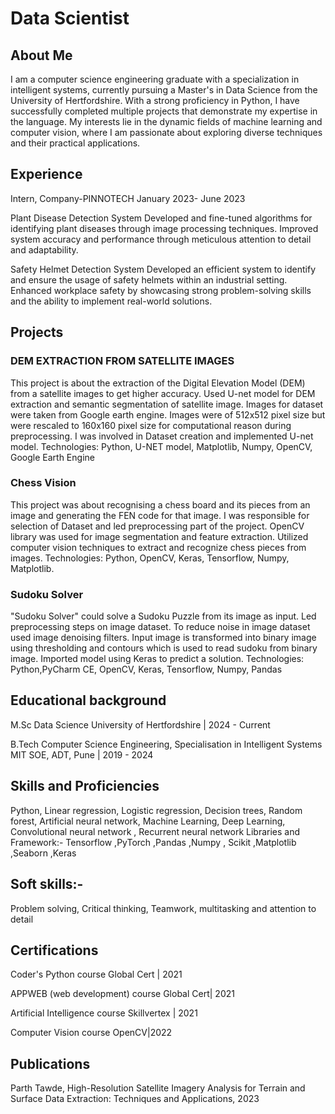 # Data Scientist

## About Me
I am a computer science engineering graduate with a specialization in intelligent systems, currently pursuing a Master's in Data Science from the University of Hertfordshire. With a strong proficiency in Python, I have successfully completed multiple projects that demonstrate my expertise in the language. My interests lie in the dynamic fields of machine learning and computer vision, where I am passionate about exploring diverse techniques and their practical applications.

## Experience

Intern, Company-PINNOTECH
January 2023- June 2023

Plant Disease Detection System
Developed and fine-tuned algorithms for identifying plant diseases through image processing techniques.
Improved system accuracy and performance through meticulous attention to detail and adaptability.

Safety Helmet Detection System
Developed an efficient system to identify and ensure the usage of safety helmets within an industrial setting.
Enhanced workplace safety by showcasing strong problem-solving skills and the ability to implement real-world solutions.

## Projects

### DEM EXTRACTION FROM SATELLITE IMAGES
This project is about the extraction of the Digital Elevation Model (DEM) from a satellite images to get higher accuracy.
Used U-net model for DEM extraction and semantic segmentation of satellite image.
Images for dataset were taken from Google earth engine. Images were of 512x512 pixel size but were rescaled to 160x160 pixel size for computational reason during preprocessing.
I was involved in Dataset creation and implemented U-net model.
Technologies: Python, U-NET model, Matplotlib, Numpy, OpenCV, Google Earth Engine

### Chess Vision
This project was about recognising a chess board and its pieces from an image and generating the FEN code for that image.
I was responsible for selection of Dataset and led preprocessing part of the project.
OpenCV library was used for image segmentation and feature extraction.
Utilized computer vision techniques to extract and recognize chess pieces from images.
Technologies: Python, OpenCV, Keras, Tensorflow, Numpy, Matplotlib.

### Sudoku Solver
"Sudoku Solver" could solve a Sudoku Puzzle from its image as input.
Led preprocessing steps on image dataset. To reduce noise in image dataset used image denoising filters.
Input image is transformed into binary image using thresholding and contours which is used to read sudoku from binary image.
Imported model using Keras to predict a solution.
Technologies: Python,PyCharm CE, OpenCV, Keras, Tensorflow, Numpy, Pandas

## Educational background

M.Sc Data Science
University of Hertfordshire | 2024 - Current

B.Tech Computer Science Engineering, Specialisation in Intelligent Systems
MIT SOE, ADT, Pune | 2019 - 2024

## Skills and Proficiencies

Python, Linear regression, Logistic regression, Decision trees, Random forest,  Artificial neural network, Machine Learning, Deep Learning, Convolutional neural network , Recurrent neural network
Libraries and Framework:- Tensorflow ,PyTorch ,Pandas ,Numpy , Scikit ,Matplotlib ,Seaborn ,Keras

## Soft skills:-
Problem solving, Critical thinking, Teamwork, multitasking and attention to detail

## Certifications

Coder's Python course
Global Cert | 2021

APPWEB (web development) course
Global Cert| 2021

Artificial Intelligence course
Skillvertex | 2021

Computer Vision course
OpenCV|2022

## Publications
Parth Tawde, High-Resolution Satellite Imagery Analysis for Terrain and Surface Data Extraction: Techniques and Applications, 2023
